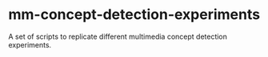 mm-concept-detection-experiments
================================

A set of scripts to replicate different multimedia concept detection experiments.
